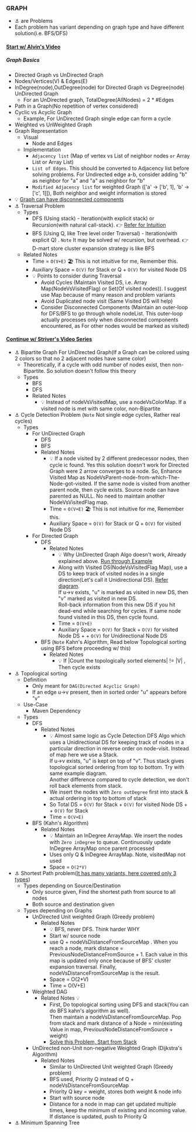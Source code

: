 ### GRAPH
- :anchor: are Problems
- Each problem has variant depending on graph type and have different solution(i.e. BFS/DFS)

#### [Start w/ Alvin's Video](https://www.youtube.com/watch?v=tWVWeAqZ0WU&ab_channel=freeCodeCamp.org)
##### Graph Basics
- Directed Graph vs UnDirected Graph
- Nodes/Vertices(V) & Edges(E)
- InDegree(node),OutDegree(node) for Directed Graph vs Degree(node) UnDirected Graph
  - For an UnDirected graph, TotalDegree(AllNodes) = 2 * #Edges
- Path in a Graph(No repetition of vertex considered)
- Cyclic vs Acyclic Graph
  - Example, For UnDirected Graph single edge can form a cycle
- Weighted vs UnWeighted Graph
- Graph Representation
  - Visual
    - Node and Edges
  - Implementation
    - `Adjacency list` (Map of vertex vs List of neighbor nodes `or` Array List or Array List)
    - `List of Edges`. This should be converted to Adjacency list before solving problems. For Undirected edge a-b, consider adding "b" as neighbor for "a" and "a" as neighbor for "b"
    - `Modified Adjacency list` for weighted Graph (['a' -> ['b', 1], 'b' -> ['c', 1]]), Both neighbor and weight information is stored
- :bulb: [Graph can have disconnected components](resources/graph/GraphDisconnectedComponents.PNG)
- :anchor: Traversal Problem
  - Types 
    - DFS (Using stack) - Iteration(with explicit stack) or Recursion(with natural call-stack). :point_right: [Refer for Intuition](./resources/graph/CycleDetectionDFS.png)
    - BFS (Using Q, like Tree level order Traversal) - Iteration(with explicit Q) . `Note` It may be solved w/ recursion, but overhead. :point_right: D-mart store cluster expansion strategy is like BFS
  - Related Notes
    - Time  = `O(V+E)` :beach_umbrella: This is not intuitive for me, Remember this.
    - Auxiliary Space = `O(V)` for Stack or Q + `O(V)` for visited Node DS
    - :bulb: Points to consider during Traversal
      - Avoid Cycles (Maintain Visited DS, i.e. Array Map(NodeVsVisitedFlag) or Set(Of visited nodes)). I suggest use Map because of many reason and problem variants
      - Avoid Duplicated node visit (Same Visited DS will help)
      - Consider Disconnected Components (Maintain an outer-loop for DFS/BFS to go through whole nodeList. This outer-loop actually processes only when disconnected components encountered, as For other nodes would be marked as visited)

#### [Continue w/ Striver's Video Series](https://www.youtube.com/watch?v=LCrovIMurxY&list=PLgUwDviBIf0rGEWe64KWas0Nryn7SCRWw&ab_channel=takeUforward)
- :anchor: Bipartite Graph For UnDirected Graph(If a Graph can be colored using 2 colors so that no 2 adjacent nodes have same color)
  - Theoretically, if a cycle with odd number of nodes exist, then non-Bipartite. So solution doesn't follow this theory
  - Types
    - BFS
    - DFS
    - Related Notes
      - :bulb: Instead of nodeVsVisitedMap, use a nodeVsColorMap. If a visited node is met with same color, non-Bipartite
- :anchor: Cycle Detection Problem (`Note` Not single edge cycles, Rather real cycles)
  - Types
    - For UnDirected Graph
      - DFS
      - BFS
      - Related Notes
        - :bulb: If a node visited by 2 different predecessor nodes, then cycle ic found. Yes this solution doesn't work for Directed Graph were 2 arrow converges to a node. So, Enhance Visited Map as NodeVsParent-node-from-which-The-Node-got-visited. If the same node is visited from another parent node, then cycle exists. Source node can have parented as NULL. No need to maintain another NodeVsVisitedFlag map.
        - Time  = `O(V+E)` :beach_umbrella: This is not intuitive for me, Remember this.
        - Auxiliary Space = `O(V)` for Stack or Q + `O(V)` for visited Node DS
    - For Directed Graph
      - DFS
        - Related Notes
          - :bulb: Why UnDirected Graph Algo doesn't work, Already explained above. [Run through Example](./resources/graph/WhyCycleDetectionAlgoForDirectedGraphDifferent.PNG)
          - Along with Visited DS(NodeVsVisitedFlag Map), use a DS to keep track of visited nodes in a single direction(Let's call it Unidirectional DS). [Refer diagram](./resources/graph/CycleDetectionDFS.png).<br/>
            If u->v exists, "u" is marked as visited in new DS, then "v" marked as visited in new DS.<br/>
            Roll-back information from this new DS if you hit dead-end while searching for cycles. If same node found visited in this DS, then cycle found.
          - Time  = `O(V+E)`
          - Auxiliary Space = `O(V)` for Stack + `O(V)` for visited Node DS + + `O(V)` for Unidirectional Node DS
      - BFS (`Note` Kahn's Algorithm, Read below Topological sorting using BFS before proceeding w/ this)
        - Related Notes
          - :bulb: If |Count the topologically sorted elements| != |V| , Then cycle exists
- :anchor: Topological sorting
  - Definition
    - Only meant for `DAG(Directed Acyclic Graph)`
    - If an edge u->v present, then in sorted order "u" appears before "v"
  - Use-Case
    - Maven Dependency
  - Types
    - DFS
      - Related Notes
        - :bulb: Almost same logic as Cycle Detection DFS Algo which uses a Unidirectional DS for keeping track of nodes in a particular direction in reverse order on node-visit. Instead of map here we use a Stack. <br/>
          If u->v exists, "u" is kept on top of "v". Thus stack gives topological sorted ordering from top to bottom. Try with same example diagram.<br/>
          Another difference compared to cycle detection, we don't roll back elements from stack.
        - We insert the nodes with `Zero outDegree` first into stack & actual ordering in top to bottom of stack
        - So Total DS = `O(V)` for Stack + `O(V)` for visited Node DS + + `O(V)` for Stack
        - Time  = `O(V+E)`
    - BFS (Kahn's Algorithm)
      - Related Notes
        - :bulb: Maintain an InDegree ArrayMap. We insert the nodes with `Zero inDegree` to queue. Continuously update InDegree ArrayMap once parent processed  
        - Uses only Q & InDegree ArrayMap. Note, visitedMap not used
        - Space = `O(2*V)`
- :anchor: Shortest Path problem([It has many variants, here covered only 3 types](https://brilliant.org/wiki/shortest-path-algorithms/))
  - Types depending on Source/Destination
    - Only source given, Find the shortest path from source to all nodes
    - Both source and destination given
  - Types depending on Graphs
    - UnDirected Unit weighted Graph  (Greedy problem)
      - Related Notes
        - :bulb: BFS, never DFS. Think harder WHY
        - Start w/ source node
        - use Q + nodeVsDistanceFromSourceMap . When you reach a node, mark distance = PreviousNodeDistanceFromSource + 1. Each value in this map is updated only once because of BFS' cluster expansion traversal. Finally, nodeVsDistanceFromSourceMap is the result.
        - Space = O(2*V)
        - Time = O(V+E)
    - Weighted DAG
      - Related Notes :bulb:
        - First, Do topological sorting using DFS and stack(You can do BFS kahn's algorithm as well).<br/> 
          Then maintain a nodeVsDistanceFromSourceMap. Pop from stack and mark distance of a Node = min(existing Value in map, PreviousNodeDistanceFromSource + weight)
        - [Solve this Problem, Start from Stack](./resources/graph/ShortestPathProblemDAGExample.png)
    - UnDirected non-Unit non-negative Weighted Graph (Dijkstra's Algorithm)
      - Related Notes
        - Similar to UnDirected Unit weighted Graph  (Greedy problem)
        - BFS used, Priority Q instead of Q + nodeVsDistanceFromSourceMap
        - Priority Q key = weight, stores both weight & node info
        - Start with source node
        - Distance for a node in map can get updated multiple times, keep the minimum of existing and incoming value. If distance is updated, push to Priority Q
- :anchor: Minimum Spanning Tree